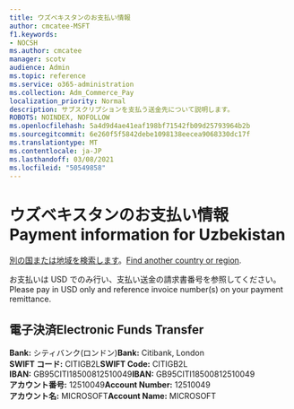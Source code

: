 ```yaml
---
title: ウズベキスタンのお支払い情報
author: cmcatee-MSFT
f1.keywords:
- NOCSH
ms.author: cmcatee
manager: scotv
audience: Admin
ms.topic: reference
ms.service: o365-administration
ms.collection: Adm_Commerce_Pay
localization_priority: Normal
description: サブスクリプションを支払う送金先について説明します。
ROBOTS: NOINDEX, NOFOLLOW
ms.openlocfilehash: 5a4d9d4ae41eaf198bf71542fb09d25793964b2b
ms.sourcegitcommit: 6e260f5f5842debe1098138eecea9068330dc17f
ms.translationtype: MT
ms.contentlocale: ja-JP
ms.lasthandoff: 03/08/2021
ms.locfileid: "50549858"
---
```

# <a name="payment-information-for-uzbekistan"></a><span data-ttu-id="a143c-103">ウズベキスタンのお支払い情報</span><span class="sxs-lookup"><span data-stu-id="a143c-103">Payment information for Uzbekistan</span></span>

<span data-ttu-id="a143c-104">[別の国または地域を検索します](../billing-and-payments/pay-for-your-subscription.md)。</span><span class="sxs-lookup"><span data-stu-id="a143c-104">[Find another country or region](../billing-and-payments/pay-for-your-subscription.md).</span></span>

<span data-ttu-id="a143c-105">お支払いは USD でのみ行い、支払い送金の請求書番号を参照してください。</span><span class="sxs-lookup"><span data-stu-id="a143c-105">Please pay in USD only and reference invoice number(s) on your payment remittance.</span></span>

## <a name="electronic-funds-transfer"></a><span data-ttu-id="a143c-106">電子決済</span><span class="sxs-lookup"><span data-stu-id="a143c-106">Electronic Funds Transfer</span></span>

<span data-ttu-id="a143c-107">**Bank:** シティバンク(ロンドン)</span><span class="sxs-lookup"><span data-stu-id="a143c-107">**Bank:** Citibank, London</span></span>  
<span data-ttu-id="a143c-108">**SWIFT コード:** CITIGB2L</span><span class="sxs-lookup"><span data-stu-id="a143c-108">**SWIFT Code:** CITIGB2L</span></span>  
<span data-ttu-id="a143c-109">**IBAN:** GB95CITI18500812510049</span><span class="sxs-lookup"><span data-stu-id="a143c-109">**IBAN:** GB95CITI18500812510049</span></span>  
<span data-ttu-id="a143c-110">**アカウント番号:** 12510049</span><span class="sxs-lookup"><span data-stu-id="a143c-110">**Account Number:** 12510049</span></span>  
<span data-ttu-id="a143c-111">**アカウント名:** MICROSOFT</span><span class="sxs-lookup"><span data-stu-id="a143c-111">**Account Name:** MICROSOFT</span></span>  